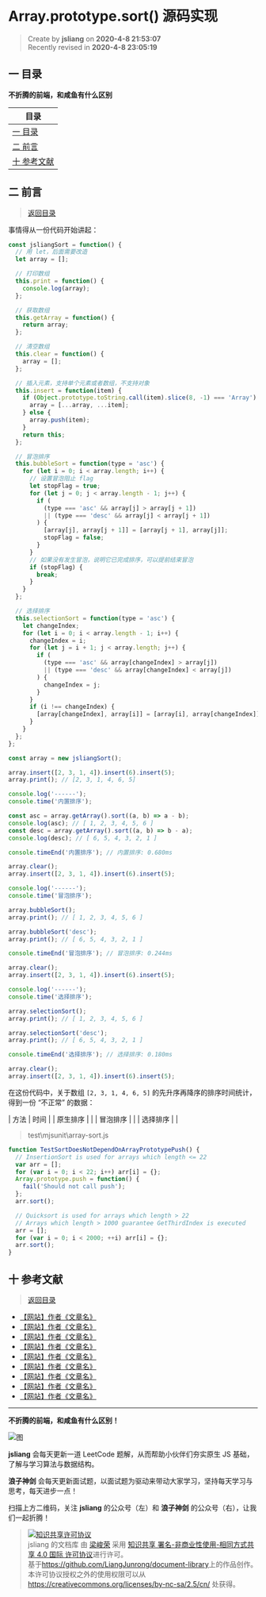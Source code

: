 Array.prototype.sort() 源码实现
===

> Create by **jsliang** on **2020-4-8 21:53:07**  
> Recently revised in **2020-4-8 23:05:19**

## <a name="chapter-one" id="chapter-one"></a>一 目录

**不折腾的前端，和咸鱼有什么区别**

| 目录 |
| --- | 
| [一 目录](#chapter-one) | 
| <a name="catalog-chapter-two" id="catalog-chapter-two"></a>[二 前言](#chapter-two) |
| <a name="catalog-chapter-ten" id="catalog-chapter-ten"></a>[十 参考文献](#chapter-ten) |

## <a name="chapter-two" id="chapter-two">二 前言</a>

> [返回目录](#chapter-one)

事情得从一份代码开始讲起：

```js
const jsliangSort = function() {
  // 用 let，后面需要改造
  let array = [];

  // 打印数组
  this.print = function() {
    console.log(array);
  };

  // 获取数组
  this.getArray = function() {
    return array;
  };

  // 清空数组
  this.clear = function() {
    array = [];
  };

  // 插入元素，支持单个元素或者数组，不支持对象
  this.insert = function(item) {
    if (Object.prototype.toString.call(item).slice(8, -1) === 'Array') {
      array = [...array, ...item];
    } else {
      array.push(item);
    }
    return this;
  };

  // 冒泡排序
  this.bubbleSort = function(type = 'asc') {
    for (let i = 0; i < array.length; i++) {
      // 设置冒泡阻止 flag
      let stopFlag = true;
      for (let j = 0; j < array.length - 1; j++) {
        if (
          (type === 'asc' && array[j] > array[j + 1])
          || (type === 'desc' && array[j] < array[j + 1])
        ) {
          [array[j], array[j + 1]] = [array[j + 1], array[j]];
          stopFlag = false;
        }
      }
      // 如果没有发生冒泡，说明它已完成排序，可以提前结束冒泡
      if (stopFlag) {
        break;
      }
    }
  };

  // 选择排序
  this.selectionSort = function(type = 'asc') {
    let changeIndex;
    for (let i = 0; i < array.length - 1; i++) {
      changeIndex = i;
      for (let j = i + 1; j < array.length; j++) {
        if (
          (type === 'asc' && array[changeIndex] > array[j])
          || (type === 'desc' && array[changeIndex] < array[j])
        ) {
          changeIndex = j;
        }
      }
      if (i !== changeIndex) {
        [array[changeIndex], array[i]] = [array[i], array[changeIndex]];
      }
    }
  };
};

const array = new jsliangSort();

array.insert([2, 3, 1, 4]).insert(6).insert(5);
array.print(); // [2, 3, 1, 4, 6, 5]

console.log('------');
console.time('内置排序');

const asc = array.getArray().sort((a, b) => a - b);
console.log(asc); // [ 1, 2, 3, 4, 5, 6 ]
const desc = array.getArray().sort((a, b) => b - a);
console.log(desc); // [ 6, 5, 4, 3, 2, 1 ]

console.timeEnd('内置排序'); // 内置排序: 0.680ms

array.clear();
array.insert([2, 3, 1, 4]).insert(6).insert(5);

console.log('------');
console.time('冒泡排序');

array.bubbleSort();
array.print(); // [ 1, 2, 3, 4, 5, 6 ]

array.bubbleSort('desc');
array.print(); // [ 6, 5, 4, 3, 2, 1 ]

console.timeEnd('冒泡排序'); // 冒泡排序: 0.244ms

array.clear();
array.insert([2, 3, 1, 4]).insert(6).insert(5);

console.log('------');
console.time('选择排序');

array.selectionSort();
array.print(); // [ 1, 2, 3, 4, 5, 6 ]

array.selectionSort('desc');
array.print(); // [ 6, 5, 4, 3, 2, 1 ]

console.timeEnd('选择排序'); // 选择排序: 0.180ms

array.clear();
array.insert([2, 3, 1, 4]).insert(6).insert(5);
```

在这份代码中，关于数组 `[2, 3, 1, 4, 6, 5]` 的先升序再降序的排序时间统计，得到一份 “不正常” 的数据：

| 方法 | 时间 |
| 原生排序 |  |
| 冒泡排序 |  |
| 选择排序 |  |

> test\mjsunit\array-sort.js

```js
function TestSortDoesNotDependOnArrayPrototypePush() {
  // InsertionSort is used for arrays which length <= 22
  var arr = [];
  for (var i = 0; i < 22; i++) arr[i] = {};
  Array.prototype.push = function() {
    fail('Should not call push');
  };
  arr.sort();

  // Quicksort is used for arrays which length > 22
  // Arrays which length > 1000 guarantee GetThirdIndex is executed
  arr = [];
  for (var i = 0; i < 2000; ++i) arr[i] = {};
  arr.sort();
}
```

## <a name="chapter-ten" id="chapter-ten">十 参考文献</a>

> [返回目录](#chapter-one)

* [【网站】作者《文章名》]()
* [【网站】作者《文章名》]()
* [【网站】作者《文章名》]()
* [【网站】作者《文章名》]()
* [【网站】作者《文章名》]()
* [【网站】作者《文章名》]()
* [【网站】作者《文章名》]()
* [【网站】作者《文章名》]()
* [【网站】作者《文章名》]()

---

**不折腾的前端，和咸鱼有什么区别！**

![图](../../../public-repertory/img/z-index-small.png)

**jsliang** 会每天更新一道 LeetCode 题解，从而帮助小伙伴们夯实原生 JS 基础，了解与学习算法与数据结构。

**浪子神剑** 会每天更新面试题，以面试题为驱动来带动大家学习，坚持每天学习与思考，每天进步一点！

扫描上方二维码，关注 **jsliang** 的公众号（左）和 **浪子神剑** 的公众号（右），让我们一起折腾！

> <a rel="license" href="http://creativecommons.org/licenses/by-nc-sa/4.0/"><img alt="知识共享许可协议" style="border-width:0" src="https://i.creativecommons.org/l/by-nc-sa/4.0/88x31.png" /></a><br /><span xmlns:dct="http://purl.org/dc/terms/" property="dct:title">jsliang 的文档库</span> 由 <a xmlns:cc="http://creativecommons.org/ns#" href="https://github.com/LiangJunrong/document-library" property="cc:attributionName" rel="cc:attributionURL">梁峻荣</a> 采用 <a rel="license" href="http://creativecommons.org/licenses/by-nc-sa/4.0/">知识共享 署名-非商业性使用-相同方式共享 4.0 国际 许可协议</a>进行许可。<br />基于<a xmlns:dct="http://purl.org/dc/terms/" href="https://github.com/LiangJunrong/document-library" rel="dct:source">https://github.com/LiangJunrong/document-library</a>上的作品创作。<br />本许可协议授权之外的使用权限可以从 <a xmlns:cc="http://creativecommons.org/ns#" href="https://creativecommons.org/licenses/by-nc-sa/2.5/cn/" rel="cc:morePermissions">https://creativecommons.org/licenses/by-nc-sa/2.5/cn/</a> 处获得。